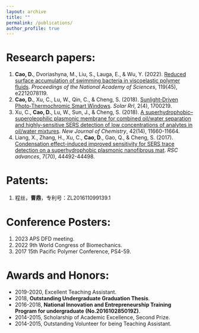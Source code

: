 ```yaml
---
layout: archive
title: ""
permalink: /publications/
author_profile: true
---
```



Research papers:
=======
1. **Cao, D.**, Dvoriashyna, M., Liu, S., Lauga, E., & Wu, Y. (2022). [Reduced surface accumulation of swimming bacteria in viscoelastic polymer fluids](https://www.pnas.org/doi/10.1073/pnas.2212078119). *Proceedings of the National Academy of Sciences*, 119(45), e2212078119.
2. **Cao, D.**, Xu, C., Lu, W., Qin, C., & Cheng, S. (2018). [Sunlight‐Driven Photo‐Thermochromic Smart Windows](https://onlinelibrary.wiley.com/doi/full/10.1002/solr.201700219?casa_token=I_4_0RVzBTgAAAAA%3A5Llht5fP-dtKIFa1-7-xhOoS6-EHYlrdM7Q-IwFlT4WKYMDs_98dg8vjvnNZUTbjwFURll81XEoeYw). *Solar Rrl*, 2(4), 1700219.
3. Xu, C., **Cao, D.**, Lu, W., Sun, J., & Cheng, S. (2018). [A superhydrophobic–superoleophilic plasmonic membrane for combined oil/water separation and highly-sensitive SERS detection of low concentrations of analytes in oil/water mixtures](https://pubs.rsc.org/en/content/articlelanding/2018/nj/c8nj02408a/unauth). *New Journal of Chemistry*, 42(14), 11660-11664.
4. Liang, X., Zhang, H., Xu, C., **Cao, D**., Gao, Q., & Cheng, S. (2017). [Condensation effect-induced improved sensitivity for SERS trace detection on a superhydrophobic plasmonic nanofibrous mat](https://pubs.rsc.org/en/content/articlehtml/2017/ra/c7ra09194j). *RSC advances*, 7(70), 44492-44498.


Patents:
=======
1. 程丝，**曹鼎**，专利号：ZL201611099139.1


Conference Posters:
=======
1. 2023 APS DFD meeting.
2. 2022 9th World Congress of Biomechanics.
3. 2017 15th Pacific Polymer Conference, PS4-59.

Awards and Honors:
=======
* 2019-2020, Excellent Teaching Assistant.  
* 2018, **Outstanding Undergraduate Graduation Thesis**.  
* 2016-2018, **National Innovation and Entrepreneurship Training Program for undergraduate (No.201610285019Z)**.  
* 2014-2015, Scholarship of Academic Excellence, Second Prize.  
* 2014-2015, Outstanding Volunteer for being Teaching Assistant.  
